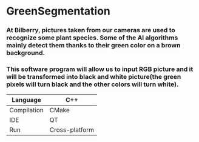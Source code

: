 # GreenSegmentation

### At Bilberry, pictures taken from our cameras are used to recognize some plant species. Some of the AI algorithms mainly detect them thanks to their green color on a brown background.

### This software program will allow us to input RGB picture and it will be transformed into black and white picture(the green pixels will turn black and the other colors will turn white).

| Language    | C++            |
|-------------|----------------|
| Compilation | CMake          |
| IDE         | QT             |
| Run         | Cross-platform |


